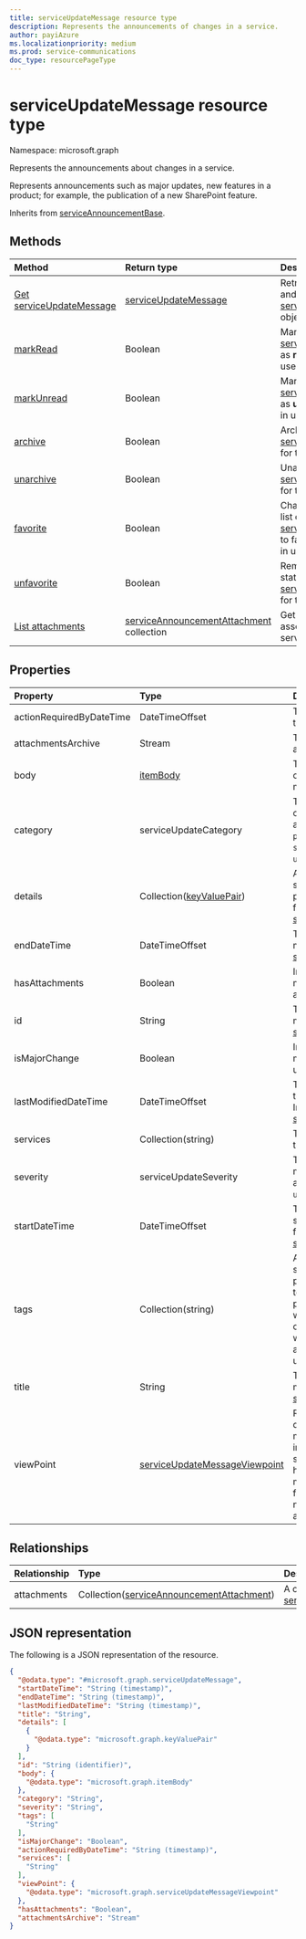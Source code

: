 ```yaml
---
title: serviceUpdateMessage resource type
description: Represents the announcements of changes in a service.
author: payiAzure
ms.localizationpriority: medium
ms.prod: service-communications
doc_type: resourcePageType
---
```


# serviceUpdateMessage resource type

Namespace: microsoft.graph

Represents the announcements about changes in a service.

Represents announcements such as major updates, new features in a product; for example, the publication of a new SharePoint feature.

Inherits from [serviceAnnouncementBase](../resources/serviceannouncementbase.md).

## Methods

| Method                                                              | Return type                                                                               | Description                                                                                                                      |
| :------------------------------------------------------------------ | :---------------------------------------------------------------------------------------- | :------------------------------------------------------------------------------------------------------------------------------- |
| [Get serviceUpdateMessage](../api/serviceupdatemessage-get.md)      | [serviceUpdateMessage](../resources/serviceupdatemessage.md)                              | Retrieve the properties and relationships of a [serviceUpdateMessage](../resources/serviceupdatemessage.md) object.              |
| [markRead](../api/serviceupdatemessage-markread.md)                 | Boolean                                                                                   | Mark a list of [serviceUpdateMessage](../resources/serviceupdatemessage.md)s as **read** for the signed in user.                 |
| [markUnread](../api/serviceupdatemessage-markunread.md)             | Boolean                                                                                   | Mark a list of [serviceUpdateMessage](../resources/serviceupdatemessage.md)s as **unread** for the signed in user.               |
| [archive](../api/serviceupdatemessage-archive.md)                   | Boolean                                                                                   | Archive a list of [serviceUpdateMessage](../resources/serviceupdatemessage.md)s for the signed in user.                          |
| [unarchive](../api/serviceupdatemessage-unarchive.md)               | Boolean                                                                                   | Unarchive a list of [serviceUpdateMessage](../resources/serviceupdatemessage.md)s for the signed in user.                        |
| [favorite](../api/serviceupdatemessage-favorite.md)                 | Boolean                                                                                   | Change the status of a list of [serviceUpdateMessage](../resources/serviceupdatemessage.md)s to favorite for the signed in user. |
| [unfavorite](../api/serviceupdatemessage-unfavorite.md)             | Boolean                                                                                   | Remove the favorite status of [serviceUpdateMessage](../resources/serviceupdatemessage.md)s for the signed in user.              |
| [List attachments](../api/serviceupdatemessage-list-attachments.md) | [serviceAnnouncementAttachment](../resources/serviceannouncementattachment.md) collection | Get a list of attachments associated with a service message.                                                                     |

## Properties

| Property                 | Type                                                                           | Description                                                                                                                                                                                                                                       |
| :----------------------- | :----------------------------------------------------------------------------- | :------------------------------------------------------------------------------------------------------------------------------------------------------------------------------------------------------------------------------------------------ |
| actionRequiredByDateTime | DateTimeOffset                                                                 | The expected deadline of the action for the message.                                                                                                                                                                                              |
| attachmentsArchive       | Stream                                                                         | The zip file that contains all attachments for a message.                                                                                                                                                                                         |
| body                     | [itemBody](../resources/itembody.md)                                           | The content type and content of the service message body.                                                                                                                                                                                         |
| category                 | serviceUpdateCategory                                                          | The service message category. Possible values are: `preventOrFixIssue`, `planForChange`, `stayInformed`, `unknownFutureValue`.                                                                                                                    |
| details                  | Collection([keyValuePair](../resources/keyvaluepair.md))                       | Additional details about service message. This property doesn't support filters. Inherited from [serviceAnnouncementBase](../resources/serviceannouncementbase.md).                                                                               |
| endDateTime              | DateTimeOffset                                                                 | The end time of the service message. Inherited from [serviceAnnouncementBase](../resources/serviceannouncementbase.md).                                                                                                                           |
| hasAttachments           | Boolean                                                                        | Indicates whether the message has any attachment.                                                                                                                                                                                                 |
| id                       | String                                                                         | The id of the service message. Inherited from [serviceAnnouncementBase](../resources/serviceannouncementbase.md).                                                                                                                                 |
| isMajorChange            | Boolean                                                                        | Indicates whether the message describes a major update for the service.                                                                                                                                                                           |
| lastModifiedDateTime     | DateTimeOffset                                                                 | The last modified time of the service message. Inherited from [serviceAnnouncementBase](../resources/serviceannouncementbase.md).                                                                                                                 |
| services                 | Collection(string)                                                             | The affected services by the service message.                                                                                                                                                                                                     |
| severity                 | serviceUpdateSeverity                                                          | The severity of the service message. Possible values are: `normal`, `high`, `critical`, `unknownFutureValue`.                                                                                                                                     |
| startDateTime            | DateTimeOffset                                                                 | The start time of the service message. Inherited from [serviceAnnouncementBase](../resources/serviceannouncementbase.md).                                                                                                                         |
| tags                     | Collection(string)                                                             | A collection of tags for the service message. Tags are provided by the service team/support team who post the message to tell whether this message contains privacy data, or whether this message is for a service new feature update, and so on. |
| title                    | String                                                                         | The title of the service message. Inherited from [serviceAnnouncementBase](../resources/serviceannouncementbase.md).                                                                                                                              |
| viewPoint                | [serviceUpdateMessageViewpoint](../resources/serviceupdatemessageviewpoint.md) | Represents user viewpoints data of the service message. This data includes message status such as whether the user has archived, read, or marked the message as favorite. This property is null when accessed with application permissions.       |

## Relationships

| Relationship | Type                                                                                       | Description                                                                                      |
| :----------- | :----------------------------------------------------------------------------------------- | :----------------------------------------------------------------------------------------------- |
| attachments  | Collection([serviceAnnouncementAttachment](../resources/serviceannouncementattachment.md)) | A collection of [serviceAnnouncementAttachments](../resources/serviceannouncementattachment.md). |

## JSON representation

The following is a JSON representation of the resource.

<!-- {
  "blockType": "resource",
  "keyProperty": "id",
  "@odata.type": "microsoft.graph.serviceUpdateMessage",
  "baseType": "microsoft.graph.serviceAnnouncementBase",
  "openType": false
}
-->

```json
{
  "@odata.type": "#microsoft.graph.serviceUpdateMessage",
  "startDateTime": "String (timestamp)",
  "endDateTime": "String (timestamp)",
  "lastModifiedDateTime": "String (timestamp)",
  "title": "String",
  "details": [
    {
      "@odata.type": "microsoft.graph.keyValuePair"
    }
  ],
  "id": "String (identifier)",
  "body": {
    "@odata.type": "microsoft.graph.itemBody"
  },
  "category": "String",
  "severity": "String",
  "tags": [
    "String"
  ],
  "isMajorChange": "Boolean",
  "actionRequiredByDateTime": "String (timestamp)",
  "services": [
    "String"
  ],
  "viewPoint": {
    "@odata.type": "microsoft.graph.serviceUpdateMessageViewpoint"
  },
  "hasAttachments": "Boolean",
  "attachmentsArchive": "Stream"
}
```
